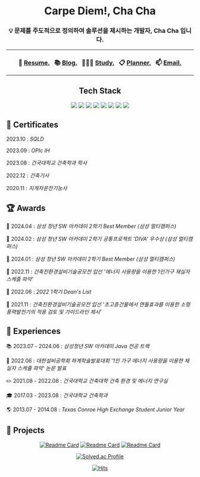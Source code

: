 <div align="center">

# Carpe Diem!, Cha Cha
### 💡 문제를 주도적으로 정의하여 솔루션을 제시하는 개발자, Cha Cha 입니다.

---
### 🧾 [Resume.](https://chachablog.vercel.app/about/)&nbsp;&nbsp; 📚 [Blog.](https://chachablog.vercel.app/)&nbsp;&nbsp; 👨🏻‍🎓 [Study.](https://chachablog.vercel.app/?tag=%F0%9F%93%9A+Study)&nbsp;&nbsp; 📋 [Planner.](https://www.notion.so/PLANNER-e0ce734f808f4a2fbad6fd7ba37e2f62)&nbsp;&nbsp; 📫 [Email.](mailto:cha3088@gmail.com)
---
## Tech Stack
<img src="https://img.shields.io/badge/Kotlin-7F52FF?style=flat&logo=Kotlin&logoColor=white">
<img src="https://img.shields.io/badge/Spring-6DB33F?style=flat&logo=Spring&logoColor=white" />
<img src="https://img.shields.io/badge/Springboot-6DB33F?style=flat&logo=Spring-boot&logoColor=white" />

<img src="https://img.shields.io/badge/MySQL-4479A1?style=flat&logo=MySQL&logoColor=white" />
<img src="https://img.shields.io/badge/Hibernate-59666C?style=flat&logo=Hibernate&logoColor=white" />
<img src="https://img.shields.io/badge/Amazon AWS-232F3E?style=flat-square&logo=Amazon%20AWS&logoColor=white"/>
<img src="https://img.shields.io/badge/Docker-2496ED?style=flat-square&logo=Docker&logoColor=white"/>
<img src="https://img.shields.io/badge/git-F05032?style=flat-square&logo=git&logoColor=ffffff"/>
</div>

## 🥇 Certificates

2023.10 : *SQLD*

2023.09 : *OPIc IH*

2023.08 : *건국대학교 건축학과 학사*

2022.12 : *건축기사*

2020.11 : *지게차운전기능사*

## 🏆 Awards

🏅 2024.04 : *삼성 청년 SW 아카데미 2학기 Best Member (삼성 멀티캠퍼스)*

🏅 2024.02 : *삼성 청년 SW 아카데미 2학기 공통프로젝트 'DIVA' 우수상 (삼성 멀티캠퍼스)*

🏅 2024.01 : *삼성 청년 SW 아카데미 2학기 Best Member (삼성 멀티캠퍼스)*

🏅 2022.11 : *건축친환경설비기술공모전 입선 '에너지 사용량을 이용한 1인가구 재실자 스케줄 파악'*

🏅 2022.06 : *2022 1학기 Dean's List*

🏅 2021.11 : *건축친환경설비기술공모전 입선 '초고층건물에서 연돌효과를 이용한 소형 풍력발전기의 적용 검토 및 가이드라인 제시'*

## 🎈 Experiences

📚 2023.07 - 2024.06 : *삼성청년 SW 아카데미 Java 전공 트랙*

📝 2022.06 : *대한설비공학회 하계학술발표대회 '1인 가구 에너지 사용량을 이용한 재실자 스케쥴 파악' 논문 발표*

✏️ 2021.08 - 2022.08 : *건국대학교 건축대학 건축 환경 및 에너지 연구실*

🎓 2017.03 - 2023.08 : *건국대학교 건축학과*

🌎 2013.07 - 2014.08 : *Texas Conroe High Exchange Student Junior Year*

## 🚀 Projects
<div align="center">
  
[![Readme Card](https://github-readme-stats.vercel.app/api/pin/?username=ChaCha3088&repo=DIVA&theme=gruvbox)](https://github.com/ChaCha3088/DIVA) [![Readme Card](https://github-readme-stats.vercel.app/api/pin/?username=ChaCha3088&repo=FitMe&theme=gruvbox)](https://github.com/ChaCha3088/FitMe) [![Readme Card](https://github-readme-stats.vercel.app/api/pin/?username=letmeknowmyfriend&repo=letmeknow-backend&theme=gruvbox)](https://github.com/letmeknowmyfriend/letmeknow-backend)

[![Solved.ac Profile](http://mazassumnida.wtf/api/v2/generate_badge?boj=cha3088)](https://solved.ac/cha3088)

[![Hits](https://hits.seeyoufarm.com/api/count/incr/badge.svg?url=https%3A%2F%2Fgithub.com%2Fchacha3088&count_bg=%23555555&title_bg=%23555555&icon=&icon_color=%23555555&title=hits&edge_flat=true)](https://hits.seeyoufarm.com)

</div>
